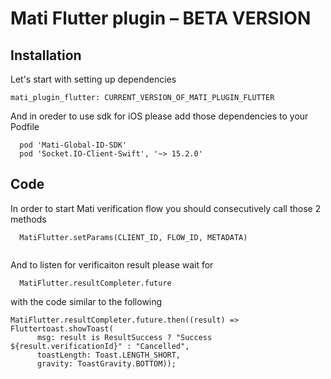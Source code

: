 # Mati Flutter plugin – BETA VERSION


## Installation

Let's start with setting up dependencies 

```
mati_plugin_flutter: CURRENT_VERSION_OF_MATI_PLUGIN_FLUTTER
```

And in oreder to use sdk for iOS please add those dependencies to your Podfile

```
  pod 'Mati-Global-ID-SDK'
  pod 'Socket.IO-Client-Swift', '~> 15.2.0'
```


## Code

In order to start Mati verification flow you should сonsecutively call those 2 methods 

```
  MatiFlutter.setParams(CLIENT_ID, FLOW_ID, METADATA)
```

```

```
And to listen for verificaiton result please wait for

```
  MatiFlutter.resultCompleter.future
```

with the code similar to the following

```
MatiFlutter.resultCompleter.future.then((result) => Fluttertoast.showToast(
      msg: result is ResultSuccess ? "Success ${result.verificationId}" : "Cancelled",
      toastLength: Toast.LENGTH_SHORT,
      gravity: ToastGravity.BOTTOM));
```
